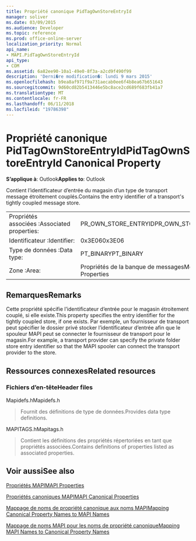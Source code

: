 ```yaml
---
title: Propriété canonique PidTagOwnStoreEntryId
manager: soliver
ms.date: 03/09/2015
ms.audience: Developer
ms.topic: reference
ms.prod: office-online-server
localization_priority: Normal
api_name:
- MAPI.PidTagOwnStoreEntryId
api_type:
- COM
ms.assetid: 6a82ee90-10a1-49e0-8f3a-a2cd9f490f99
description: 'Derni�re modification�: lundi 9 mars 2015'
ms.openlocfilehash: b9ea8af971f9a731aecab0ee6f4b8ea67b651643
ms.sourcegitcommit: 9d60cd82b5413446e5bc8ace2cd689f683fb41a7
ms.translationtype: MT
ms.contentlocale: fr-FR
ms.lasthandoff: 06/11/2018
ms.locfileid: "19786398"
---
```

# <a name="pidtagownstoreentryid-canonical-property"></a><span data-ttu-id="fc810-103">Propriété canonique PidTagOwnStoreEntryId</span><span class="sxs-lookup"><span data-stu-id="fc810-103">PidTagOwnStoreEntryId Canonical Property</span></span>

  
  
<span data-ttu-id="fc810-104">**S’applique à**: Outlook</span><span class="sxs-lookup"><span data-stu-id="fc810-104">**Applies to**: Outlook</span></span> 
  
<span data-ttu-id="fc810-105">Contient l’identificateur d’entrée du magasin d’un type de transport message étroitement couplés.</span><span class="sxs-lookup"><span data-stu-id="fc810-105">Contains the entry identifier of a transport's tightly coupled message store.</span></span>
  
|||
|:-----|:-----|
|<span data-ttu-id="fc810-106">Propriétés associées :</span><span class="sxs-lookup"><span data-stu-id="fc810-106">Associated properties:</span></span>  <br/> |<span data-ttu-id="fc810-107">PR_OWN_STORE_ENTRYID</span><span class="sxs-lookup"><span data-stu-id="fc810-107">PR_OWN_STORE_ENTRYID</span></span>  <br/> |
|<span data-ttu-id="fc810-108">Identificateur :</span><span class="sxs-lookup"><span data-stu-id="fc810-108">Identifier:</span></span>  <br/> |<span data-ttu-id="fc810-109">0x3E06</span><span class="sxs-lookup"><span data-stu-id="fc810-109">0x3E06</span></span>  <br/> |
|<span data-ttu-id="fc810-110">Type de données :</span><span class="sxs-lookup"><span data-stu-id="fc810-110">Data type:</span></span>  <br/> |<span data-ttu-id="fc810-111">PT_BINARY</span><span class="sxs-lookup"><span data-stu-id="fc810-111">PT_BINARY</span></span>  <br/> |
|<span data-ttu-id="fc810-112">Zone :</span><span class="sxs-lookup"><span data-stu-id="fc810-112">Area:</span></span>  <br/> |<span data-ttu-id="fc810-113">Propriétés de la banque de messages</span><span class="sxs-lookup"><span data-stu-id="fc810-113">Message Store Properties</span></span>  <br/> |
   
## <a name="remarks"></a><span data-ttu-id="fc810-114">Remarques</span><span class="sxs-lookup"><span data-stu-id="fc810-114">Remarks</span></span>

<span data-ttu-id="fc810-115">Cette propriété spécifie l’identificateur d’entrée pour le magasin étroitement couplé, si elle existe.</span><span class="sxs-lookup"><span data-stu-id="fc810-115">This property specifies the entry identifier for the tightly coupled store, if one exists.</span></span> <span data-ttu-id="fc810-116">Par exemple, un fournisseur de transport peut spécifier le dossier privé stocker l’identificateur d’entrée afin que le spouleur MAPI peut se connecter le fournisseur de transport pour le magasin.</span><span class="sxs-lookup"><span data-stu-id="fc810-116">For example, a transport provider can specify the private folder store entry identifier so that the MAPI spooler can connect the transport provider to the store.</span></span>
  
## <a name="related-resources"></a><span data-ttu-id="fc810-117">Ressources connexes</span><span class="sxs-lookup"><span data-stu-id="fc810-117">Related resources</span></span>

### <a name="header-files"></a><span data-ttu-id="fc810-118">Fichiers d’en-tête</span><span class="sxs-lookup"><span data-stu-id="fc810-118">Header files</span></span>

<span data-ttu-id="fc810-119">Mapidefs.h</span><span class="sxs-lookup"><span data-stu-id="fc810-119">Mapidefs.h</span></span>
  
> <span data-ttu-id="fc810-120">Fournit des définitions de type de données.</span><span class="sxs-lookup"><span data-stu-id="fc810-120">Provides data type definitions.</span></span>
    
<span data-ttu-id="fc810-121">MAPITAGS.h</span><span class="sxs-lookup"><span data-stu-id="fc810-121">Mapitags.h</span></span>
  
> <span data-ttu-id="fc810-122">Contient les définitions des propriétés répertoriées en tant que propriétés associées.</span><span class="sxs-lookup"><span data-stu-id="fc810-122">Contains definitions of properties listed as associated properties.</span></span>
    
## <a name="see-also"></a><span data-ttu-id="fc810-123">Voir aussi</span><span class="sxs-lookup"><span data-stu-id="fc810-123">See also</span></span>



[<span data-ttu-id="fc810-124">Propriétés MAPI</span><span class="sxs-lookup"><span data-stu-id="fc810-124">MAPI Properties</span></span>](mapi-properties.md)
  
[<span data-ttu-id="fc810-125">Propriétés canoniques MAPI</span><span class="sxs-lookup"><span data-stu-id="fc810-125">MAPI Canonical Properties</span></span>](mapi-canonical-properties.md)
  
[<span data-ttu-id="fc810-126">Mappage de noms de propriété canonique aux noms MAPI</span><span class="sxs-lookup"><span data-stu-id="fc810-126">Mapping Canonical Property Names to MAPI Names</span></span>](mapping-canonical-property-names-to-mapi-names.md)
  
[<span data-ttu-id="fc810-127">Mappage de noms MAPI pour les noms de propriété canonique</span><span class="sxs-lookup"><span data-stu-id="fc810-127">Mapping MAPI Names to Canonical Property Names</span></span>](mapping-mapi-names-to-canonical-property-names.md)

